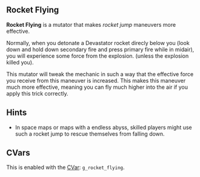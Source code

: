 Rocket Flying
-------------

**Rocket Flying** is a mutator that makes *rocket jump* maneuvers more effective.

Normally, when you detonate a Devastator rocket direcly below you (look down and hold down secondary fire and press primary fire while in midair), you will experience some force from the explosion. (unless the explosion killed you).

This mutator will tweak the mechanic in such a way that the effective force you receive from this maneuver is increased. This makes this maneuver much more effective, meaning you can fly much higher into the air if you apply this trick correctly.

Hints
-----

* In space maps or maps with a endless abyss, skilled players might use such a rocket jump to rescue themselves from falling down.

CVars
-----
This is enabled with the [CVar](CVars): `g_rocket_flying`.